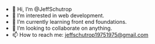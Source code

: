 - 👋 Hi, I’m @JeffSchutrop
- 👀 I’m interested in web development.
- 🌱 I’m currently learning front end foundations.
- 💞️ I’m looking to collaborate on anything.
- 📫 How to reach me: jeffschutrop19751975@gmail.com

<!---
JeffSchutrop/JeffSchutrop is a ✨ special ✨ repository because its `README.md` (this file) appears on your GitHub profile.
You can click the Preview link to take a look at your changes.
--->
